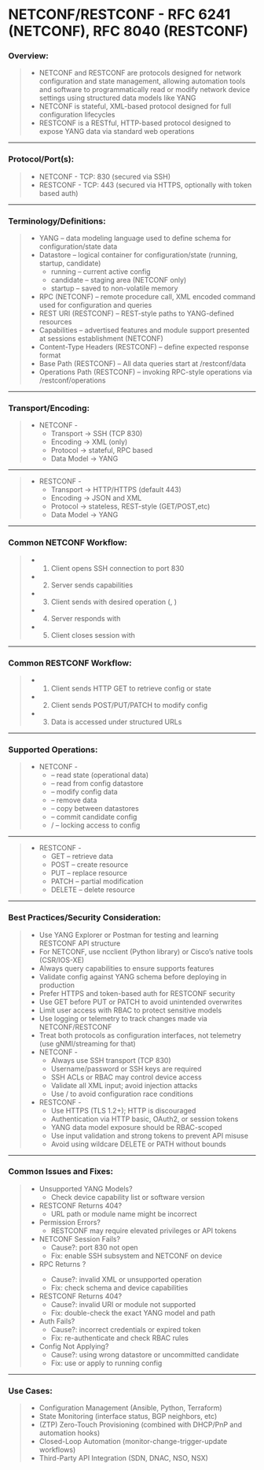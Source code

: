 # NETCONF/RESTCONF - RFC 6241 (NETCONF), RFC 8040 (RESTCONF)

### Overview:
> * NETCONF and RESTCONF are protocols designed for network configuration and state management, allowing automation tools and software to programmatically read or modify network device settings using structured data models like YANG
> * NETCONF is stateful, XML-based protocol designed for full configuration lifecycles
> * RESTCONF is a RESTful, HTTP-based protocol designed to expose YANG data via standard web operations
---
### Protocol/Port(s):
> * NETCONF - TCP: 830 (secured via SSH)
> * RESTCONF - TCP: 443 (secured via HTTPS, optionally with token based auth)
---
### Terminology/Definitions:
> * YANG – data modeling language used to define schema for configuration/state data
> * Datastore – logical container for configuration/state (running, startup, candidate)
>   * running – current active config
>   * candidate – staging area (NETCONF only)
>   * startup – saved to non-volatile memory
> * RPC (NETCONF) – remote procedure call, XML encoded command used for configuration and queries
> * REST URI (RESTCONF) – REST-style paths to YANG-defined resources
> * Capabilities – advertised features and module support presented at sessions establishment (NETCONF)
> * Content-Type Headers (RESTCONF) – define expected response format
> * Base Path (RESTCONF) – All data queries start at /restconf/data
> * Operations Path (RESTCONF) – invoking RPC-style operations via /restconf/operations
---
### Transport/Encoding:
> * NETCONF -
>   * Transport → SSH (TCP 830)
>   * Encoding → XML (only)
>   * Protocol → stateful, RPC based
>   * Data Model → YANG
---
> * RESTCONF -
>   * Transport → HTTP/HTTPS (default 443)
>   * Encoding → JSON and XML
>   * Protocol → stateless, REST-style (GET/POST,etc)
>   * Data Model → YANG
---
### Common NETCONF Workflow:
> * 1. Client opens SSH connection to port 830
> * 2. Server sends capabilities
> * 3. Client sends <rpc> with desired operation (<get-config>, <edit-config>)
> * 4. Server responds with <rpc-reply>
> * 5. Client closes session with <close-session>
---
### Common RESTCONF Workflow:
> * 1. Client sends HTTP GET to retrieve config or state
> * 2. Client sends POST/PUT/PATCH to modify config
> * 3. Data is accessed under structured URLs
---
### Supported Operations:
> * NETCONF - 
>   * <get> – read state (operational data)
>   * <get-config> – read from config datastore
>   * <edit-config> – modify config data
>   * <delete-config> – remove data
>   * <copy-config> – copy between datastores
>   * <commit> – commit candidate config
>   * <lock>/<unlock> – locking access to config
---
> * RESTCONF -
>   * GET – retrieve data
>   * POST – create resource
>   * PUT – replace resource
>   * PATCH – partial modification
>   * DELETE – delete resource
---
### Best Practices/Security Consideration:
> * Use YANG Explorer or Postman for testing and learning RESTCONF API structure
> * For NETCONF, use ncclient (Python library) or Cisco’s native tools (CSR/IOS-XE)
> * Always query capabilities to ensure supports features
> * Validate config against YANG schema before deploying in production
> * Prefer HTTPS and token-based auth for RESTCONF security
> * Use GET before PUT or PATCH to avoid unintended overwrites
> * Limit user access with RBAC to protect sensitive models
> * Use logging or telemetry to track changes made via NETCONF/RESTCONF
> * Treat both protocols as configuration interfaces, not telemetry (use gNMI/streaming for that)
> * NETCONF -
>   * Always use SSH transport (TCP 830)
>   * Username/password or SSH keys are required
>   * SSH ACLs or RBAC may control device access
>   * Validate all XML input; avoid injection attacks
>   * Use <lock>/<unlock> to avoid configuration race conditions
> * RESTCONF -
>   * Use HTTPS (TLS 1.2+); HTTP is discouraged
>   * Authentication via HTTP basic, OAuth2, or session tokens
>   * YANG data model exposure should be RBAC-scoped
>   * Use input validation and strong tokens to prevent API misuse
>   * Avoid using wildcare DELETE or PATH without bounds
---
### Common Issues and Fixes:
> * Unsupported YANG Models?
>   * Check device capability list or software version
> * RESTCONF Returns 404?
>   * URL path or module name might be incorrect
> * Permission Errors?
>   * RESTCONF may require elevated privileges or API tokens
> * NETCONF Session Fails?
>   * Cause?: port 830 not open
>   * Fix: enable SSH subsystem and NETCONF on device
> * RPC Returns <rpc-error>?
>   * Cause?: invalid XML or unsupported operation
>   * Fix: check schema and device capabilities
> * RESTCONF Returns 404?
>   * Cause?: invalid URI or module not supported
>   * Fix: double-check the exact YANG model and path
> * Auth Fails?
>   * Cause?: incorrect credentials or expired token
>   * Fix: re-authenticate and check RBAC rules
> * Config Not Applying?
>   * Cause?: using wrong datastore or uncommitted candidate
>   * Fix: use <commit> or apply to running config
---
### Use Cases:
> * Configuration Management (Ansible, Python, Terraform)
> * State Monitoring (interface status, BGP neighbors, etc)
> * (ZTP) Zero-Touch Provisioning (combined with DHCP/PnP and automation hooks)
> * Closed-Loop Automation (monitor-change-trigger-update workflows)
> * Third-Party API Integration (SDN, DNAC, NSO, NSX)
